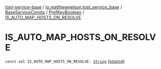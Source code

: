 [topl-service-base](../../../index.md) / [io.matthewnelson.topl_service_base](../../index.md) / [BaseServiceConsts](../index.md) / [PrefKeyBoolean](index.md) / [IS_AUTO_MAP_HOSTS_ON_RESOLVE](./-i-s_-a-u-t-o_-m-a-p_-h-o-s-t-s_-o-n_-r-e-s-o-l-v-e.md)

# IS_AUTO_MAP_HOSTS_ON_RESOLVE

`const val IS_AUTO_MAP_HOSTS_ON_RESOLVE: `[`String`](https://kotlinlang.org/api/latest/jvm/stdlib/kotlin/-string/index.html) [(source)](https://github.com/05nelsonm/TorOnionProxyLibrary-Android/blob/master/topl-service-base/src/main/java/io/matthewnelson/topl_service_base/BaseServiceConsts.kt#L138)